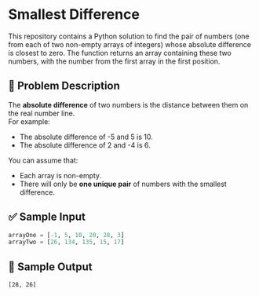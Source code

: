 # Smallest Difference

This repository contains a Python solution to find the pair of numbers (one from each of two non-empty arrays of integers) whose absolute difference is closest to zero. The function returns an array containing these two numbers, with the number from the first array in the first position.

## 🧩 Problem Description

The **absolute difference** of two numbers is the distance between them on the real number line.  
For example:
- The absolute difference of -5 and 5 is 10.
- The absolute difference of 2 and -4 is 6.

You can assume that:
- Each array is non-empty.
- There will only be **one unique pair** of numbers with the smallest difference.

## ✅ Sample Input

```python
arrayOne = [-1, 5, 10, 20, 28, 3]
arrayTwo = [26, 134, 135, 15, 17]
```
## 🎯 Sample Output

```
[28, 26]
